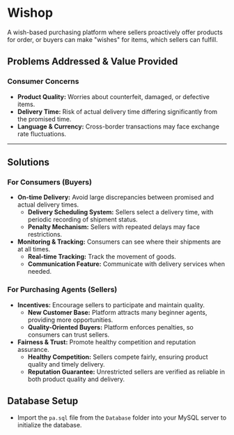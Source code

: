 # Wishop

A wish-based purchasing platform where sellers proactively offer products for order, or buyers can make "wishes" for items, which sellers can fulfill.

## Problems Addressed & Value Provided

### Consumer Concerns
- **Product Quality:** Worries about counterfeit, damaged, or defective items.
- **Delivery Time:** Risk of actual delivery time differing significantly from the promised time.
- **Language & Currency:** Cross-border transactions may face exchange rate fluctuations.

---

## Solutions

### For Consumers (Buyers)
- **On-time Delivery:** Avoid large discrepancies between promised and actual delivery times.
  - **Delivery Scheduling System:** Sellers select a delivery time, with periodic recording of shipment status.
  - **Penalty Mechanism:** Sellers with repeated delays may face restrictions.
- **Monitoring & Tracking:** Consumers can see where their shipments are at all times.
  - **Real-time Tracking:** Track the movement of goods.
  - **Communication Feature:** Communicate with delivery services when needed.

### For Purchasing Agents (Sellers)
- **Incentives:** Encourage sellers to participate and maintain quality.
  - **New Customer Base:** Platform attracts many beginner agents, providing more opportunities.
  - **Quality-Oriented Buyers:** Platform enforces penalties, so consumers can trust sellers.
- **Fairness & Trust:** Promote healthy competition and reputation assurance.
  - **Healthy Competition:** Sellers compete fairly, ensuring product quality and timely delivery.
  - **Reputation Guarantee:** Unrestricted sellers are verified as reliable in both product quality and delivery.

## Database Setup
- Import the `pa.sql` file from the `Database` folder into your MySQL server to initialize the database.
